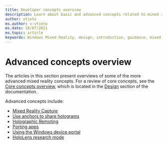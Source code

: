 ```yaml
---
title: Developer concepts overview 
description: Learn about basic and advanced concepts related to mixed reality development.
author: vtieto
ms.author: v-vtieto
ms.date: 10/07/2021
ms.topic: article
keywords: Windows Mixed Reality, design, introduction, guidance, mixed reality headset, windows mixed reality headset, virtual reality headset, ux, resources
---
```


# Advanced concepts overview

The articles in this section present overviews of some of the more advanced mixed reality concepts. For a review of core concepts, see the [Core concepts overview](../../design/core-concepts-landingpage.md), which is located in the [Design](../../design/design.md) section of the documentation.

Advanced concepts include:

- [Mixed Reality Capture](mixed-reality-capture-overview)
- [Use anchors to share holograms](shared-spatial-anchors-in-directx)
- [Holographic Remoting](holographic-remoting-overview)
- [Porting apps](porting-overview)
- [Using the Windows device portal](advanced-concepts/using-the-windows-device-portal)
- [HoloLens research mode](research-mode)
